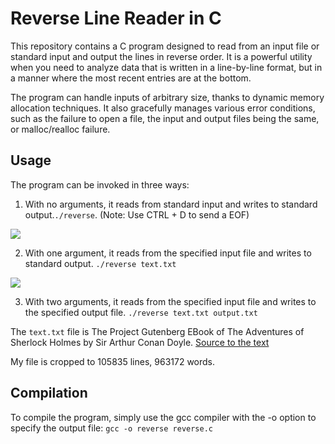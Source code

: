 # Reverse Line Reader in C

This repository contains a C program designed to read from an input file or standard input and output the lines in reverse order. It is a powerful utility when you need to analyze data that is written in a line-by-line format, but in a manner where the most recent entries are at the bottom.

The program can handle inputs of arbitrary size, thanks to dynamic memory allocation techniques. It also gracefully manages various error conditions, such as the failure to open a file, the input and output files being the same, or malloc/realloc failure.

## Usage
The program can be invoked in three ways:

1. With no arguments, it reads from standard input and writes to standard output.``./reverse``. (Note: Use CTRL + D to send a EOF)

![](https://github.com/Hpro1/KayttisSysteemiHT/blob/main/Project%201%3A%20Warmup%20to%20C%20and%20Unix%20programming/images/image1.png)

2. With one argument, it reads from the specified input file and writes to standard output. ``./reverse text.txt``

![](https://github.com/Hpro1/KayttisSysteemiHT/blob/main/Project%201%3A%20Warmup%20to%20C%20and%20Unix%20programming/images/image2.png)

3. With two arguments, it reads from the specified input file and writes to the specified output file. ``./reverse text.txt output.txt``

The ``text.txt`` file is The Project Gutenberg EBook of The Adventures of Sherlock Holmes by Sir Arthur Conan Doyle.
[Source to the text](https://norvig.com/big.txt) 

My file is cropped to 105835 lines, 963172 words. 

## Compilation

To compile the program, simply use the gcc compiler with the -o option to specify the output file: ``gcc -o reverse reverse.c``
